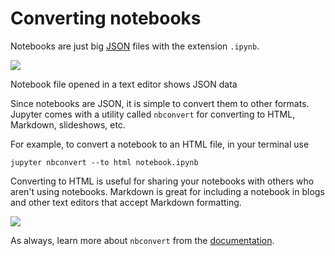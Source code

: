 Converting notebooks
====================

Notebooks are just big [JSON](http://www.json.org/) files with the extension `.ipynb`.

![](https://video.udacity-data.com/topher/2016/November/5833887b_notebook-json/notebook-json.png)

Notebook file opened in a text editor shows JSON data

Since notebooks are JSON, it is simple to convert them to other formats. Jupyter comes with a utility called `nbconvert` for converting to HTML, Markdown, slideshows, etc.

For example, to convert a notebook to an HTML file, in your terminal use

```
jupyter nbconvert --to html notebook.ipynb

```

Converting to HTML is useful for sharing your notebooks with others who aren't using notebooks. Markdown is great for including a notebook in blogs and other text editors that accept Markdown formatting.

![](https://video.udacity-data.com/topher/2016/November/58338a48_nbconvert-example/nbconvert-example.png)

As always, learn more about `nbconvert` from the [documentation](https://nbconvert.readthedocs.io/en/latest/usage.html).